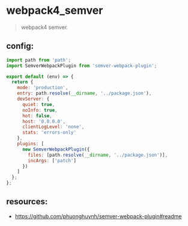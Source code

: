 # webpack4_semver
> webpack4 semver.

## config:
```js
import path from 'path';
import SemverWebpackPlugin from 'semver-webpack-plugin';

export default (env) => {
  return {
    mode: 'production',
    entry: path.resolve(__dirname, '../package.json'),
    devServer: {
      quiet: true,
      noInfo: true,
      hot: false,
      host: '0.0.0.0',
      clientLogLevel: 'none',
      stats: 'errors-only'
    },
    plugins: [
      new SemverWebpackPlugin({
        files: [path.resolve(__dirname, '../package.json')],
        incArgs: ['patch']
      })
    ]
  };
};

```

## resources:
+ https://github.com/phuonghuynh/semver-webpack-plugin#readme
